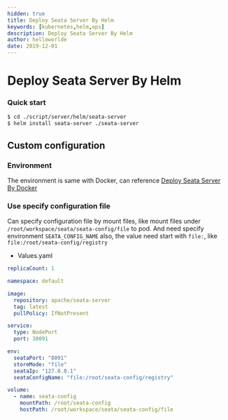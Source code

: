 ```yaml
---
hidden: true
title: Deploy Seata Server By Helm
keywords: [kubernetes,helm,ops]
description: Deploy Seata Server By Helm
author: helloworlde
date: 2019-12-01
---
```


# Deploy Seata Server By Helm

### Quick start

```bash
$ cd ./script/server/helm/seata-server
$ helm install seata-server ./seata-server
```

## Custom configuration

### Environment

The environment is same with Docker, can reference [Deploy Seata Server By Docker](./deploy-by-docker)

### Use specify configuration file

Can specify configuration file by mount files, like mount files under `/root/workspace/seata/seata-config/file` to pod. And need specify environment `SEATA_CONFIG_NAME` also, the value need start with `file:`, like `file:/root/seata-config/registry`

- Values.yaml

```yaml
replicaCount: 1

namespace: default

image:
  repository: apache/seata-server
  tag: latest
  pullPolicy: IfNotPresent

service:
  type: NodePort
  port: 30091

env:
  seataPort: "8091"
  storeMode: "file"
  seataIp: "127.0.0.1"
  seataConfigName: "file:/root/seata-config/registry"

volume:
  - name: seata-config
    mountPath: /root/seata-config
    hostPath: /root/workspace/seata/seata-config/file
```
